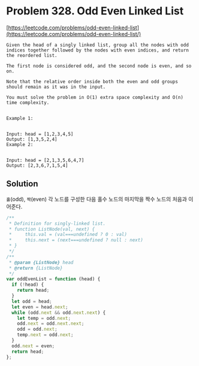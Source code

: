 # Problem 328. Odd Even Linked List

[https://leetcode.com/problems/odd-even-linked-list](https://leetcode.com/problems/odd-even-linked-list/)

```
Given the head of a singly linked list, group all the nodes with odd indices together followed by the nodes with even indices, and return the reordered list.

The first node is considered odd, and the second node is even, and so on.

Note that the relative order inside both the even and odd groups should remain as it was in the input.

You must solve the problem in O(1) extra space complexity and O(n) time complexity.


Example 1:


Input: head = [1,2,3,4,5]
Output: [1,3,5,2,4]
Example 2:


Input: head = [2,1,3,5,6,4,7]
Output: [2,3,6,7,1,5,4]
```

## Solution

`홀`(odd), `짝`(even) 각 노드를 구성한 다음 홀수 노드의 마지막을 짝수 노드의 처음과 이어준다.

```js
/**
 * Definition for singly-linked list.
 * function ListNode(val, next) {
 *     this.val = (val===undefined ? 0 : val)
 *     this.next = (next===undefined ? null : next)
 * }
 */
/**
 * @param {ListNode} head
 * @return {ListNode}
 */
var oddEvenList = function (head) {
  if (!head) {
    return head;
  }
  let odd = head;
  let even = head.next;
  while (odd.next && odd.next.next) {
    let temp = odd.next;
    odd.next = odd.next.next;
    odd = odd.next;
    temp.next = odd.next;
  }
  odd.next = even;
  return head;
};
```
